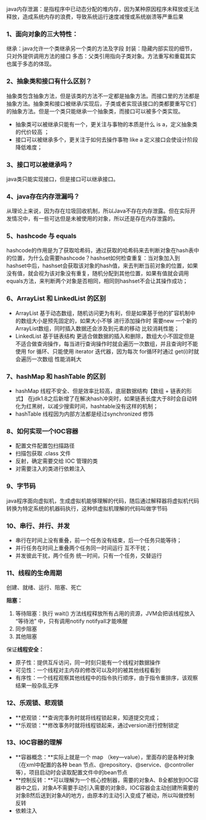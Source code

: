 java内存泄漏：是指程序中已动态分配的堆内存，因为某种原因程序未释放或无法释放，造成系统内存的浪费，导致系统运行速度减慢或系统崩溃等严重后果

### 1、面向对象的三大特性：

继承：java允许一个类继承另一个类的方法及字段
封装：隐藏内部实现的细节，只对外提供调用方法的接口
多态：父类引用指向子类对象。方法重写和重载其实也属于多态的体现。

### 2、抽象类和接口有什么区别？

抽象类包含抽象方法，但是该类的方法不一定都是抽象方法。而接口里的方法都是抽象方法。抽象类和接口被继承/实现后，子类或者实现该接口的类都要重写它们的抽象方法。但是一个类只能继承一个抽象类，而接口可以被多个类实现。

* 抽象类可以被继承只能有一个，更关注与事物的本质是什么 is a，定义抽象类的代价较高 ；
* 接口可以被继承多个，更关注于如何去操作事物 like a 定义接口会使设计阶段降低难度；

### 3、接口可以被继承吗？

java类只能实现接口，但是接口可以继承接口。

### 4、java存在内存泄漏吗？

从理论上来说，因为存在垃圾回收机制，所以Java不存在内存泄露。但在实际开发情况中，有一些可达但是未被使用的对象，所以还是存在内存泄露的。

### 5、hashcode 与 equals

hashcode的作用是为了获取哈希码，通过获取的哈希码来去判断对象在hash表中的位置，为什么会需要hashcode？hashset如何检查重复：当对象加入到hashset中后，hashset会获取该对象的hash值，来去判断当前对象的位置，如果没有值，就会视为该对象没有重复，随机分配到其他位置，如果有值就会调用equals方法，来判断两个对象是否相同，相同则hashset不会让其操作成功；

### 6、ArrayList 和 LinkedList 的区别

* ArrayList 基于动态数组，随机访问更为有利，但是如果基于他的扩容机制中的数组大小是预先固定的，如果大小不够 进行添加操作时 需要new 一个新的ArrayList数组，同时插入数据还会涉及到元素的移动 比较消耗性能；
* LinkedList 基于链表结构 更适合做数据的插入和删除，数组大小不固定但是不适合做查询操作，每当进行查询操作时就会遍历一次数组，并且查询时不能使用 for 循环、只能使用 iterator 迭代器，因为每次 for循环时通过 get(i)时就会遍历一次数组 性能消耗大

### 7、hashMap 和 hashTable 的区别

* hashMap 线程不安全、但是效率比较高，底层数据结构【数组 + 链表的形式】 在jdk1.8之后新增了在解决hash冲突时，如果链表长度大于8时会自动转化为红黑树，以减少搜索时间，hashtable没有这样的机制；
* hashTable 线程因为内部方法都是经过synchronized 修饰

### 8、如何实现一个IOC容器

* 配置文件配置包扫描路径
* 扫描包获取 .class 文件 
* 反射，确定需要交给 IOC 管理的类
* 对需要注入的类进行依赖注入

### 9、字节码

java程序面向虚拟机，生成虚拟机能够理解的代码，随后通过解释器将虚拟机代码转换为特定系统的机器码执行，这种供虚拟机理解的代码叫做字节码

### 10、串行、并行、并发

* 串行在时间上没有重叠，前一个任务没有结束，后一个任务只能等待；
* 并行任务在时间上重叠两个任务同一时间运行 互不干扰；
* 并发彼此干扰，两个任务 统一时间，只有一个任务，交替运行

### 11、线程的生命周期

创建、就绪、运行、阻塞、死亡

**阻塞：**

1. 等待阻塞：执行 wait() 方法线程释放所有占用的资源，JVM会把该线程放入 “等待池” 中，只有调用notify notifyall才能唤醒 
2. 同步阻塞
3. 其他阻塞

保证**线程安全：**

* 原子性：提供互斥访问，同一时刻只能有一个线程对数据操作
* 可见性：一个线程对主内存的修改可以及时的被其他线程看到
* 有序性：一个线程观察其他线程中的指令执行顺序，由于指令重排序，该观察结果一般杂乱无序

### 12、乐观锁、悲观锁

* **悲观锁：**查询完事务时就将线程锁起来，知道提交完成；
* **乐观锁：**修改事务时就将线程锁起来，通过version进行控制锁定

### 13、IOC容器的理解

* **容器概念：**实际上就是一个 map （key—value），里面存的是各种对象（在xml中配置的各种 bean 节点、@repository、@service、@controller等），项目启动时会读取配置文件中的bean节点
* **控制反转：**可以理解为一个核心控制器，需要的对象A、B全都放到IOC容器中之后，对象A不需要手动引入需要的对象B，IOC容器会主动创建所需要的对象B然后送到对象A的地方，由原本的主动引入变成了被动，所以叫做控制反转
* 依赖注入